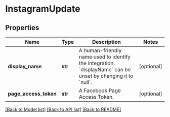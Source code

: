 # InstagramUpdate

## Properties
Name | Type | Description | Notes
------------ | ------------- | ------------- | -------------
**display_name** | **str** | A human-friendly name used to identify the integration. &#x60;displayName&#x60; can be unset by changing it to &#x60;null&#x60;. | [optional] 
**page_access_token** | **str** | A Facebook Page Access Token. | [optional] 

[[Back to Model list]](../README.md#documentation-for-models) [[Back to API list]](../README.md#documentation-for-api-endpoints) [[Back to README]](../README.md)


